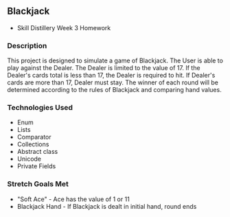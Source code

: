 ## Blackjack

* Skill Distillery Week 3 Homework


### Description
This project is designed to simulate a game of Blackjack. The User is able to play against the Dealer. The Dealer is limited to the value of 17. If the Dealer's cards total is less than 17, the Dealer is required to hit. If Dealer's cards are more than 17, Dealer must stay.
The winner of each round will be determined according to the rules of Blackjack and comparing hand values.

### Technologies Used
* Enum
* Lists
* Comparator
* Collections
* Abstract class
* Unicode
* Private Fields

### Stretch Goals Met
* "Soft Ace" - Ace has the value of 1 or 11
* Blackjack Hand - If Blackjack is dealt in initial hand, round ends
